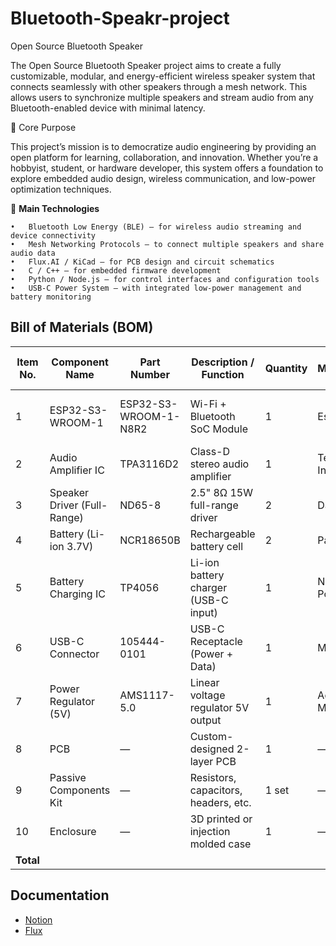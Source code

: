 # Bluetooth-Speakr-project

Open Source Bluetooth Speaker

The Open Source Bluetooth Speaker project aims to create a fully customizable, modular, and energy-efficient wireless speaker system that connects seamlessly with other speakers through a mesh network.
This allows users to synchronize multiple speakers and stream audio from any Bluetooth-enabled device with minimal latency.

🌟 Core Purpose

This project’s mission is to democratize audio engineering by providing an open platform for learning, collaboration, and innovation.
Whether you’re a hobbyist, student, or hardware developer, this system offers a foundation to explore embedded audio design, wireless communication, and low-power optimization techniques.

🧠 **Main Technologies** <!-- Must be in bold -->

	•	Bluetooth Low Energy (BLE) – for wireless audio streaming and device connectivity
	•	Mesh Networking Protocols – to connect multiple speakers and share audio data
	•	Flux.AI / KiCad – for PCB design and circuit schematics
	•	C / C++ – for embedded firmware development
	•	Python / Node.js – for control interfaces and configuration tools
	•	USB-C Power System – with integrated low-power management and battery monitoring


## Bill of Materials (BOM) 
<!-- working on building a table with BOM used in project --> 
| **Item No.** | **Component Name**      | **Part Number**       | **Description / Function**           | **Quantity** | **Manufacturer** | **Supplier / Link** | **Unit Cost (USD)** | **Total Cost (USD)** | **Notes** |
|---------------|--------------------------|------------------------|--------------------------------------|---------------|------------------|----------------------|----------------------|-----------------------|-----------|
| 1             | ESP32-S3-WROOM-1         | ESP32-S3-WROOM-1-N8R2 | Wi-Fi + Bluetooth SoC Module         | 1             | Espressif        | [DigiKey](https://www.digikey.com) | 5.20 | 5.20 | Main MCU / wireless control |
| 2             | Audio Amplifier IC       | TPA3116D2              | Class-D stereo audio amplifier       | 1             | Texas Instruments| [Mouser](https://www.mouser.com) | 3.10 | 3.10 | Drives speakers |
| 3             | Speaker Driver (Full-Range) | ND65-8               | 2.5" 8Ω 15W full-range driver        | 2             | Dayton Audio     | [Parts Express](https://www.parts-express.com) | 7.50 | 15.00 | Stereo setup |
| 4             | Battery (Li-ion 3.7V)    | NCR18650B              | Rechargeable battery cell            | 2             | Panasonic        | [Battery Junction](https://www.batteryjunction.com) | 6.00 | 12.00 | Power source |
| 5             | Battery Charging IC      | TP4056                 | Li-ion battery charger (USB-C input) | 1             | NanJing Top Power| [AliExpress](https://www.aliexpress.com) | 1.00 | 1.00 | For safe charging |
| 6             | USB-C Connector          | 105444-0101            | USB-C Receptacle (Power + Data)      | 1             | Molex            | [DigiKey](https://www.digikey.com) | 0.85 | 0.85 | Input connector |
| 7             | Power Regulator (5V)     | AMS1117-5.0            | Linear voltage regulator 5V output   | 1             | Advanced Monolithic | [Mouser](https://www.mouser.com) | 0.40 | 0.40 | Powers logic circuits |
| 8             | PCB                      | —                      | Custom-designed 2-layer PCB          | 1             | —                | —                    | 10.00 | 10.00 | Designed in Flux AI |
| 9             | Passive Components Kit   | —                      | Resistors, capacitors, headers, etc. | 1 set         | —                | —                    | 5.00 | 5.00 | Assorted |
| 10            | Enclosure                | —                      | 3D printed or injection molded case  | 1             | —                | —                    | 7.00 | 7.00 | Design in Blender |
| **Total**     |                          |                        |                                      |               |                  |                      |                      | **59.55**             |           |



## Documentation

- <a href = "https://www.notion.so/29a2251ec6b980baaedec4d5eed506ad?v=29b2251ec6b9801b9faf000ce8ff7c8a&source=copy_link"> Notion <a>
- <a href ="https://www.flux.ai/mikesan97/open-source-3d-speaker?editor=schematic"> Flux <a>













